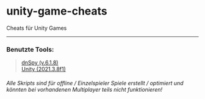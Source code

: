 # unity-game-cheats
Cheats für Unity Games
__________

### Benutzte Tools:
> [dnSpy (v.6.1.8)](https://github.com/dnSpy/dnSpy)<br>
> [Unity (2021.3.8f1)](https://unity.com/)


###### Alle Skripts sind für offline / Einzelspieler Spiele erstellt / optimiert und könnten bei vorhandenen Multiplayer teils nicht funktionieren!
